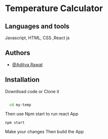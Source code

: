 
# Temperature Calculator




## Languages and tools
Javascript, HTML, CSS ,React js


## Authors

- [@Aditya Rawat](https://github.com/adityarawat1223)


## Installation

Downlload code or Clone it 

```bash
  
  cd my-temp
```
Then use Npm start to run react App

```
npm start 
```

Make your changes  Then build the App


